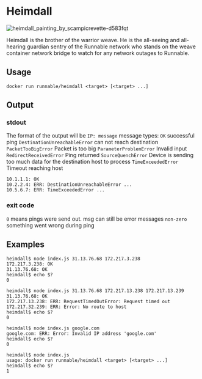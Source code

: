 # Heimdall
![heimdall_painting_by_scampicrevette-d583fqt](https://cloud.githubusercontent.com/assets/2194285/14400609/62447d2e-fdaf-11e5-8ba3-166f741f7107.jpg)

Heimdall is the brother of the warrior weave. He is the all-seeing and all-hearing guardian sentry of the Runnable network who stands on the weave container network bridge to watch for any network outages to Runnable.

## Usage
```
docker run runnable/heimdall <target> [<target> ...]
```


## Output
### stdout
The format of the output will be `IP: message`
message types:
`OK` successful ping
`DestinationUnreachableError` can not reach destination
`PacketTooBigError` Packet is too big
`ParameterProblemError` Invalid input
`RedirectReceivedError` Ping returned
`SourceQuenchError` Device is sending too much data for the destination host to process
`TimeExceededError` Timeout reaching host

```
10.1.1.1: OK
10.2.2.4: ERR: DestinationUnreachableError ...
10.5.6.7: ERR: TimeExceededError ...
```

### exit code
`0` means pings were send out. msg can still be error messages
`non-zero` something went wrong during ping

## Examples
```
heimdall$ node index.js 31.13.76.68 172.217.3.238
172.217.3.238: OK
31.13.76.68: OK
heimdall$ echo $?
0
```

```
heimdall$ node index.js 31.13.76.68 172.217.13.238 172.217.13.239
31.13.76.68: OK
172.217.13.238: ERR: RequestTimedOutError: Request timed out
172.217.32.239: ERR: Error: No route to host
heimdall$ echo $?
0
```

```
heimdall$ node index.js google.com
google.com: ERR: Error: Invalid IP address 'google.com'
heimdall$ echo $?
0
```

```
heimdall$ node index.js
usage: docker run runnable/heimdall <target> [<target> ...]
heimdall$ echo $?
1
```